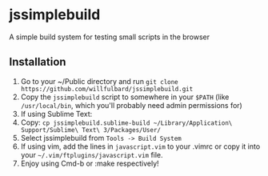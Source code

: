 # jssimplebuild
A simple build system for testing small scripts in the browser

## Installation
1.  Go to your ~/Public directory and run `git clone https://github.com/willfulbard/jssimplebuild.git`
3.  Copy the `jssimplebuild` script to somewhere in your `$PATH` (like `/usr/local/bin`, which you'll probably need admin permissions for)
4.  If using Sublime Text:
  1.  Copy: `cp jssimplebuild.sublime-build ~/Library/Application\ Support/Sublime\ Text\ 3/Packages/User/`
  3.  Select jssimplebuild from `Tools -> Build System`
5.  If using vim, add the lines in `javascript.vim` to your .vimrc or copy it into your `~/.vim/ftplugins/javascript.vim` file.
6.  Enjoy using Cmd-b or :make respectively!

